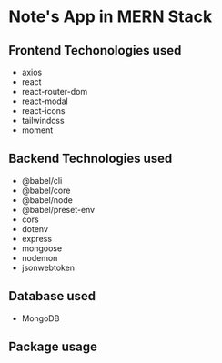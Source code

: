 # Note's App in MERN Stack

## Frontend Techonologies used

* axios
* react
* react-router-dom
* react-modal
* react-icons
* tailwindcss
* moment

## Backend Technologies used

* @babel/cli
* @babel/core
* @babel/node
* @babel/preset-env
* cors
* dotenv
* express
* mongoose
* nodemon
* jsonwebtoken

## Database used

* MongoDB

## Package usage

